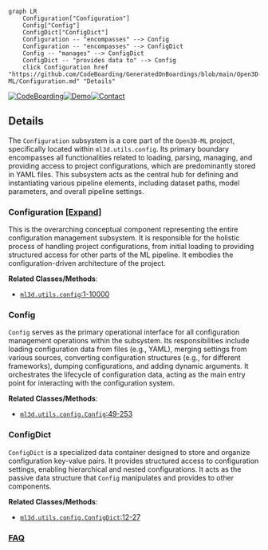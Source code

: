 ```mermaid
graph LR
    Configuration["Configuration"]
    Config["Config"]
    ConfigDict["ConfigDict"]
    Configuration -- "encompasses" --> Config
    Configuration -- "encompasses" --> ConfigDict
    Config -- "manages" --> ConfigDict
    ConfigDict -- "provides data to" --> Config
    click Configuration href "https://github.com/CodeBoarding/GeneratedOnBoardings/blob/main/Open3D-ML/Configuration.md" "Details"
```

[![CodeBoarding](https://img.shields.io/badge/Generated%20by-CodeBoarding-9cf?style=flat-square)](https://github.com/CodeBoarding/GeneratedOnBoardings)[![Demo](https://img.shields.io/badge/Try%20our-Demo-blue?style=flat-square)](https://www.codeboarding.org/demo)[![Contact](https://img.shields.io/badge/Contact%20us%20-%20contact@codeboarding.org-lightgrey?style=flat-square)](mailto:contact@codeboarding.org)

## Details

The `Configuration` subsystem is a core part of the `Open3D-ML` project, specifically located within `ml3d.utils.config`. Its primary boundary encompasses all functionalities related to loading, parsing, managing, and providing access to project configurations, which are predominantly stored in YAML files. This subsystem acts as the central hub for defining and instantiating various pipeline elements, including dataset paths, model parameters, and overall pipeline settings.

### Configuration [[Expand]](./Configuration.md)
This is the overarching conceptual component representing the entire configuration management subsystem. It is responsible for the holistic process of handling project configurations, from initial loading to providing structured access for other parts of the ML pipeline. It embodies the configuration-driven architecture of the project.


**Related Classes/Methods**:

- <a href="https://github.com/isl-org/Open3D-ML/blob/main/ml3d/utils/config.py#L1-L10000" target="_blank" rel="noopener noreferrer">`ml3d.utils.config`:1-10000</a>


### Config
`Config` serves as the primary operational interface for all configuration management operations within the subsystem. Its responsibilities include loading configuration data from files (e.g., YAML), merging settings from various sources, converting configuration structures (e.g., for different frameworks), dumping configurations, and adding dynamic arguments. It orchestrates the lifecycle of configuration data, acting as the main entry point for interacting with the configuration system.


**Related Classes/Methods**:

- <a href="https://github.com/isl-org/Open3D-ML/blob/main/ml3d/utils/config.py#L49-L253" target="_blank" rel="noopener noreferrer">`ml3d.utils.config.Config`:49-253</a>


### ConfigDict
`ConfigDict` is a specialized data container designed to store and organize configuration key-value pairs. It provides structured access to configuration settings, enabling hierarchical and nested configurations. It acts as the passive data structure that `Config` manipulates and provides to other components.


**Related Classes/Methods**:

- <a href="https://github.com/isl-org/Open3D-ML/blob/main/ml3d/utils/config.py#L12-L27" target="_blank" rel="noopener noreferrer">`ml3d.utils.config.ConfigDict`:12-27</a>




### [FAQ](https://github.com/CodeBoarding/GeneratedOnBoardings/tree/main?tab=readme-ov-file#faq)